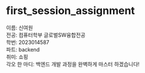 # first_session_assignment

이름: 신여원
<br>전공: 컴퓨터학부 글로벌SW융합전공
<br>학번: 2023014587
<br>파트: backend
<br>취미: 쇼핑
<br>각오 한 마디: 백엔드 개발 과정을 완벽하게 마스터 하겠습니다!
